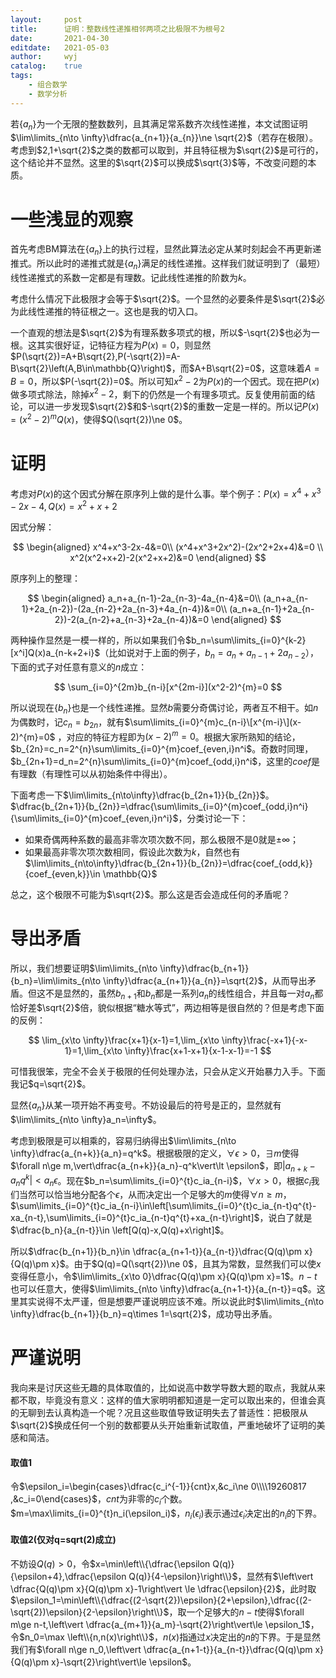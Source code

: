 ```yaml
---
layout:		post
title:		证明：整数线性递推相邻两项之比极限不为根号2
date:		2021-04-30
editdate:	2021-05-03
author:		wyj
catalog:	true
tags:
    - 组合数学
    - 数学分析
---
```


若$\{a_n\}$为一个无限的整数数列，且其满足常系数齐次线性递推，本文试图证明$\lim\limits_{n\to \infty}\dfrac{a_{n+1}}{a_{n}}\ne \sqrt{2}$（若存在极限）。考虑到$2,1+\sqrt{2}$之类的数都可以取到，并且特征根为$\sqrt{2}$是可行的，这个结论并不显然。这里的$\sqrt{2}$可以换成$\sqrt{3}$等，不改变问题的本质。

# 一些浅显的观察

首先考虑BM算法在$\{a_n\}$上的执行过程，显然此算法必定从某时刻起会不再更新递推式。所以此时的递推式就是$\{a_n\}$满足的线性递推。这样我们就证明到了（最短）线性递推式的系数一定都是有理数。记此线性递推的阶数为$k$。

考虑什么情况下此极限才会等于$\sqrt{2}$。一个显然的必要条件是$\sqrt{2}$必为此线性递推的特征根之一。这也是我的切入口。

一个直观的想法是$\sqrt{2}$为有理系数多项式的根，所以$-\sqrt{2}$也必为一根。这其实很好证，记特征方程为$P(x)=0$，则显然$P(\sqrt{2})=A+B\sqrt{2},P(-\sqrt{2})=A-B\sqrt{2}\left(A,B\in\mathbb{Q}\right)$，而$A+B\sqrt{2}=0$，这意味着$A=B=0$，所以$P(-\sqrt{2})=0$。所以可知$x^2-2$为$P(x)$的一个因式。现在把$P(x)$做多项式除法，除掉$x^2-2$，剩下的仍然是一个有理多项式。反复使用前面的结论，可以进一步发现$\sqrt{2}$和$-\sqrt{2}$的重数一定是一样的。所以记$P(x)=(x^2-2)^{m}Q(x)$，使得$Q(\sqrt{2})\ne 0$。

# 证明

考虑对$P(x)$的这个因式分解在原序列上做的是什么事。举个例子：$P(x)=x^4+x^3-2x-4,Q(x)=x^2+x+2$

因式分解：

$$
\begin{aligned}
x^4+x^3-2x-4&=0\\
(x^4+x^3+2x^2)-(2x^2+2x+4)&=0 \\
x^2(x^2+x+2)-2(x^2+x+2)&=0
\end{aligned}
$$

原序列上的整理：

$$
\begin{aligned}
a_n+a_{n-1}-2a_{n-3}-4a_{n-4}&=0\\
(a_n+a_{n-1}+2a_{n-2})-(2a_{n-2}+2a_{n-3}+4a_{n-4})&=0\\
(a_n+a_{n-1}+2a_{n-2})-2(a_{n-2}+a_{n-3}+2a_{n-4})&=0
\end{aligned}
$$

两种操作显然是一模一样的，所以如果我们令$b_n=\sum\limits_{i=0}^{k-2}[x^i]Q(x)a_{n-k+2+i}$（比如说对于上面的例子，$b_n=a_n+a_{n-1}+2a_{n-2}$），下面的式子对任意有意义的$n$成立：

$$
\sum_{i=0}^{2m}b_{n-i}[x^{2m-i}](x^2-2)^{m}=0
$$

所以说现在$\{b_n\}$也是一个线性递推。显然$b$需要分奇偶讨论，两者互不相干。如$n$为偶数时，记$c_n=b_{2n}$，就有$\sum\limits_{i=0}^{m}c_{n-i}\[x^{m-i}\](x-2)^{m}=0$ ，对应的特征方程即为$(x-2)^m=0$。根据大家所熟知的结论，$b_{2n}=c_n=2^{n}\sum\limits_{i=0}^{m}coef_{even,i}n^i$。奇数时同理，$b_{2n+1}=d_n=2^{n}\sum\limits_{i=0}^{m}coef_{odd,i}n^i$，这里的$coef$是有理数（有理性可以从初始条件中得出）。

下面考虑一下$\lim\limits_{n\to\infty}\dfrac{b_{2n+1}}{b_{2n}}$。$\dfrac{b_{2n+1}}{b_{2n}}=\dfrac{\sum\limits_{i=0}^{m}coef_{odd,i}n^i}{\sum\limits_{i=0}^{m}coef_{even,i}n^i}$，分类讨论一下：

- 如果奇偶两种系数的最高非零次项次数不同，那么极限不是$0$就是$\pm \infty$；
- 如果最高非零次项次数相同，假设此次数为$k$，自然也有$\lim\limits_{n\to\infty}\dfrac{b_{2n+1}}{b_{2n}}=\dfrac{coef_{odd,k}}{coef_{even,k}}\in \mathbb{Q}$

总之，这个极限不可能为$\sqrt{2}$。那么这是否会造成任何的矛盾呢？

# 导出矛盾

所以，我们想要证明$\lim\limits_{n\to \infty}\dfrac{b_{n+1}}{b_n}=\lim\limits_{n\to \infty}\dfrac{a_{n+1}}{a_{n}}=\sqrt{2}$，从而导出矛盾。但这不是显然的，虽然$b_{n+1}$和$b_n$都是一系列$a_n$的线性组合，并且每一对$a_n$都恰好差$\sqrt{2}$倍，貌似根据“糖水等式”，两边相等是很自然的？但是考虑下面的反例：

$$
\lim_{x\to \infty}\frac{x+1}{x-1}=1,\lim_{x\to \infty}\frac{-x+1}{-x-1}=1,\lim_{x\to \infty}\frac{x+1-x+1}{x-1-x-1}=-1
$$

可惜我很笨，完全不会关于极限的任何处理办法，只会从定义开始暴力入手。下面我记$q=\sqrt{2}$。

显然$\{a_n\}$从某一项开始不再变号。不妨设最后的符号是正的，显然就有$\lim\limits_{n\to \infty}a_n=\infty$。

考虑到极限是可以相乘的，容易归纳得出$\lim\limits_{n\to \infty}\dfrac{a_{n+k}}{a_n}=q^k$。根据极限的定义，$\forall \epsilon\gt0$，$\exists m$使得$\forall n\ge m,\vert\dfrac{a_{n+k}}{a_n}-q^k\vert\lt \epsilon$，即$\vert a_{n+k}-a_nq^k\vert\lt a_n\epsilon$。现在$b_n=\sum\limits_{i=0}^{t}c_ia_{n-i}$，$\forall x>0$，根据$c_i$我们当然可以恰当地分配各个$\epsilon$，从而决定出一个足够大的$m$使得$\forall n\ge m$，$\sum\limits_{i=0}^{t}c_ia_{n-i}\in\left[\sum\limits_{i=0}^{t}c_ia_{n-t}q^{t}-xa_{n-t},\sum\limits_{i=0}^{t}c_ia_{n-t}q^{t}+xa_{n-t}\right]$，说白了就是$\dfrac{b_n}{a_{n-t}}\in \left[Q(q)-x,Q(q)+x\right]$。

所以$\dfrac{b_{n+1}}{b_n}\in \dfrac{a_{n+1-t}}{a_{n-t}}\dfrac{Q(q)\pm x}{Q(q)\pm x}$。由于$Q(q)=Q(\sqrt{2})\ne 0$，且其为常数，显然我们可以使$x$变得任意小，令$\lim\limits_{x\to 0}\dfrac{Q(q)\pm x}{Q(q)\pm x}=1$。$n-t$也可以任意大，使得$\lim\limits_{n\to \infty}\dfrac{a_{n+1-t}}{a_{n-t}}=q$。这里其实说得不太严谨，但是想要严谨说明应该不难。所以说此时$\lim\limits_{n\to \infty}\dfrac{b_{n+1}}{b_n}=q\times 1=\sqrt{2}$，成功导出矛盾。

# 严谨说明

我向来是讨厌这些无趣的具体取值的，比如说高中数学导数大题的取点，我就从来都不取，毕竟没有意义：这样的值大家明明都知道是一定可以取出来的，但谁会真的无聊到去认真构造一个呢？况且这些取值导致证明失去了普适性：把极限从$\sqrt{2}$换成任何一个别的数都要从头开始重新试取值，严重地破坏了证明的美感和简洁。

#### 取值1

令$\epsilon_i=\begin{cases}\dfrac{c_i^{-1}}{cnt}x,&c_i\ne 0\\\\19260817 ,&c_i=0\end{cases}$，$cnt$为非零的$c_i$个数。$m=\max\limits_{i=0}^{t}n_i(\epsilon_i)$，$n_i(\epsilon_i)$表示通过$\epsilon_i$决定出的$n_i$的下界。

#### 取值2(仅对q=sqrt(2)成立)

不妨设$Q(q)\gt 0$，令$x=\min\left\\{\dfrac{\epsilon Q(q)}{\epsilon+4},\dfrac{\epsilon Q(q)}{4-\epsilon}\right\\}$，显然有$\left\vert \dfrac{Q(q)\pm x}{Q(q)\pm x}-1\right\vert \le \dfrac{\epsilon}{2}$，此时取$\epsilon_1=\min\left\\{\dfrac{(2-\sqrt{2})\epsilon}{2+\epsilon},\dfrac{(2-\sqrt{2})\epsilon}{2-\epsilon}\right\\}$，取一个足够大的$n-t$使得$\forall m\ge n-t,\left\vert \dfrac{a_{m+1}}{a_m}-\sqrt{2}\right\vert\le \epsilon_1$，令$n_0=\max \left\\{n,n(x)\right\\}$，$n(x)$指通过$x$决定出的$n$的下界。于是显然我们有$\forall n\ge n_0,\left\vert \dfrac{a_{n+1-t}}{a_{n-t}}\dfrac{Q(q)\pm x}{Q(q)\pm x}-\sqrt{2}\right\vert\le \epsilon$。

